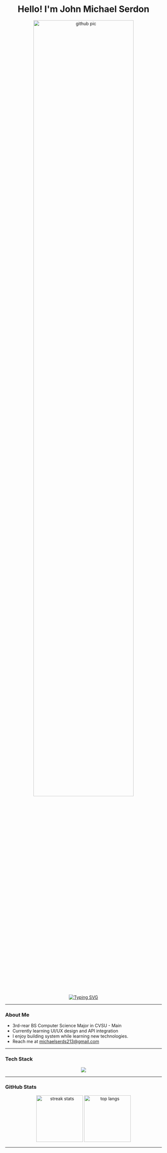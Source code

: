 <h1 align="center">Hello! I'm John Michael Serdon</h1>

<p align="center">
  <img src="https://github.com/user-attachments/assets/e4ac7856-2d63-49ff-b990-8005d8df086f" alt="github pic" width="80%" />
</p>


<p align="center">
  <a href="https://git.io/typing-svg">
    <img src="https://readme-typing-svg.herokuapp.com?font=Fira+Code&duration=5000&pause=1000&color=6E6E6E&center=true&vCenter=true&width=435&lines=Computer+Science+Student;Aspiring+Fullstack+Developer;Coffee+%2B+Code+Lifestyle" alt="Typing SVG" />
  </a>
</p>

---

### About Me
- 3rd-rear BS Computer Science Major in CVSU - Main 
- Currently learning UI/UX design and API integration
- I enjoy building system while learning new technologies.  
- Reach me at michaelserds213@gmail.com

---

### Tech Stack
<p align="center">
  <img src="https://skillicons.dev/icons?i=html,css,tailwind,js,ts,java,py,php,mysql,postgresql,react,git,github,vscode,figma&perline=10" />
</p>

---

### GitHub Stats
<p align="center">
  <img alt="streak stats" src="https://streak-stats.demolab.com?user=Pickles213&theme=graywhitel&border_radius=10" height="150" />
  <img alt="top langs" src="https://github-readme-stats.vercel.app/api/top-langs/?username=Pickles213&layout=compact&theme=graywhite&hide_border=true&langs_count=6" height="150" />
</p>

---


